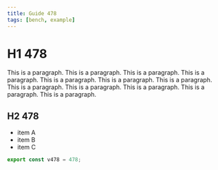 ```yaml
---
title: Guide 478
tags: [bench, example]
---
```


# H1 478

This is a paragraph. This is a paragraph. This is a paragraph. This is a paragraph. This is a paragraph. This is a paragraph. This is a paragraph. This is a paragraph. This is a paragraph. This is a paragraph. This is a paragraph. This is a paragraph. 

## H2 478

- item A
- item B
- item C

```ts
export const v478 = 478;
```